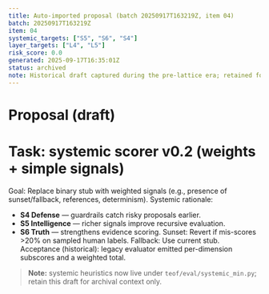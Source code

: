 ```yaml
---
title: Auto-imported proposal (batch 20250917T163219Z, item 04)
batch: 20250917T163219Z
item: 04
systemic_targets: ["S5", "S6", "S4"]
layer_targets: ["L4", "L5"]
risk_score: 0.0
generated: 2025-09-17T16:35:01Z
status: archived
note: Historical draft captured during the pre-lattice era; retained for context.
---
```


# Proposal (draft)
# Task: systemic scorer v0.2 (weights + simple signals)
Goal: Replace binary stub with weighted signals (e.g., presence of sunset/fallback, references, determinism).
Systemic rationale:
- **S4 Defense** — guardrails catch risky proposals earlier.
- **S5 Intelligence** — richer signals improve recursive evaluation.
- **S6 Truth** — strengthens evidence scoring.
Sunset: Revert if mis-scores >20% on sampled human labels.
Fallback: Use current stub.
Acceptance (historical): legacy evaluator emitted per-dimension subscores and a weighted total.  
> **Note:** systemic heuristics now live under `teof/eval/systemic_min.py`; retain this draft for archival context only.
